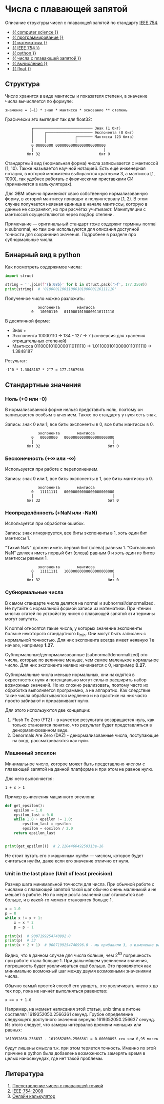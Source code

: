 # Числа с плавающей запятой

Описание структуры чисел с плавающей запятой по
стандарту [IEEE 754](https://ru.wikipedia.org/wiki/IEEE_754-2008).

- [{{ computer science }}](../__tags/computer_science.md)
- [{{ программирование }}](../__tags/programmirovanie.md)
- [{{ математика }}](../__tags/matematika.md)
- [{{ IEEE 754 }}](../__tags/ieee_754.md)
- [{{ python }}](../__tags/python.md)
- [{{ числа с плавающей запятой }}](../__tags/chisla_s_plavayschey_zapyatoy.md)
- [{{ вычисления }}](../__tags/vychisleniya.md)
- [{{ float }}](../__tags/float.md)

## Структура

Число хранится в виде мантиссы и показателя степени, а значение числа
вычисляется по формуле:

    значение = (−1) * знак * мантисса * основание ** степень 

Графически это выглядит так для float32:

```
            ┌─────────────────────────── Знак (1 бит)
            │     ┌───────────────────── Экспонента (8 бит)
            │     │             ┌─────── Мантисса (23 бита)
            │     │             │
            0 00000000 00000000000000000000000
            │                                │
          бит 32                           бит 0
```

Стандартный вид (нормальная форма) числа записывается с мантиссой [1, 10).
Также называется научной нотацией. Есть ещё инженерная нотация, в которой
множители выбираются кратными 3, а мантисса [1, 1000), так удобнее работать с
физическими приставками СИ (применяется в калькуляторах).

Для ЭВМ обычно применяют свою собственную нормализованную форму, в которой
мантиссу приводят к полуинтервалу [1, 2). В этом случае получается неявная
единица в начале мантиссы, которую в данные не сохраняют, но при расчётах
учитывают. Манипуляции с мантиссой осуществляются через подбор степени.

Примечание — оригинальный стандарт тоже содержит термины normal и subnormal, но
там они используются для описания доступной точности для сохранения значения.
Подробнее в разделе про субнормальные числа.

## Бинарный вид в python

Как посмотреть содержимое числа:

```python
import struct

string = ''.join(f'{b:08b}' for b in struct.pack('>f', 177.2568))
print(string)  # '01000011001100010100000110111110'
```

Полученное число можно разложить:

```
               экспонента        мантисса
            0   10000110   01100010100000110111110
```

В десятичной форме:

- Знак +
- Экспонента 10000110 -> 134 - 127 -> 7
  (конверсия для хранения отрицательных степеней)
- Мантисса 01100010100000110111110 -> 1.01100010100000110111110 -> 1.3848187

Результат:

```
-1^0 * 1.3848187 * 2^7 = 177.2567936
```

## Стандартные значения

### Ноль (+0 или -0)

В нормализованной форме нельзя представить ноль, поэтому он записывается особым
значением. Также по стандарту у нуля есть знак.

Запись: знак 0 или 1, все биты экспоненты в 0, все биты мантиссы в 0.

```
               экспонента        мантисса
            0   00000000   00000000000000000000000
            │                                    │
          бит 32                               бит 0
```

### Бесконечность (+∞ или -∞)

Используется при работе с переполнением.

Запись: знак 0 или 1, все биты экспоненты в 1, все биты мантиссы в 0.

```
               экспонента        мантисса
            0   11111111   00000000000000000000000
            │                                    │
          бит 32                               бит 0
```

### Неопределённость (+NaN или -NaN)

Используется при обработке ошибок.

Запись: знак игнорируется, все биты экспоненты в 1, хоть один бит мантиссы 1.

"Тихий NaN" должен иметь первый бит (слева) равным 1.
"Сигнальный NaN" должен иметь первый бит (слева) равным 0 и хоть один из битов
мантиссы равным 1.

```
               экспонента        мантисса
            0   11111111   10000000000000000000000
            │                                    │
          бит 32                               бит 0
```

### Субнормальные числа

В самом стандарте числа делятся на normal и subnormal/denormalized. Не путайте
с нормальной формой записи из математики. При чтении многих статей по
устройству чисел с плавающей запятой эти термины могут запутать.

К normal относятся такие числа, у которых значение экспоненты больше некоторого
стандартного b<sub>min</sub>. Они могут быть записаны с нормальной точностью.
Для них экспонента всегда имеет неявную 1 в начале, например **1.27**.

Субнормальные/денормализованные (subnormal/denormalized) это числа, которые по
величине меньше, чем самое маленькое нормальное число. Для них экспонента
неявно начинается с 0, например **0.27**.

Субнормальные числа меньше нормальных, они находятся в окрестностях нуля и
потенциально могут сильно расширить набор возможных значений. Но их сложно
реализовать, поэтому часто их обработка выполняется программно, а не аппаратно.
Как следствие такие числа обрабатываются медленно и на практике на них часто
просто забивают и приравнивают нулю.

Для этого используются две концепции:

1. Flush To Zero (FTZ) - в качестве результата возвращается нуль, как только
   становится понятно, что результат будет представляться в денормализованном
   виде.
1. Denormals Are Zero (DAZ) - денормализованные числа, поступающие на вход,
   рассматриваются как нули.

### Машинный эпсилон

Минимальное число, которое может быть представлено числом с плавающей запятой
на данной платформе и при этом не равное нулю.

Для него выполняется:

```
1 + ε > 1
```

Пример вычисления машинного эпсилона:

```python
def get_epsilon():
    epsilon = 1.0
    epsilon_last = 0.0
    while 1.0 + epsilon != 1.0:
        epsilon_last = epsilon
        epsilon = epsilon / 2.0
    return epsilon_last


print(get_epsilon())  # 2.220446049250313e-16
```

Не стоит путать его с машинным нулём — числом, которое будет считаться нулём,
даже если его значение отлично от нуля.

### Unit in the last place (Unit of least precision)

Размер шага минимальной точности для числа. При обычной работе с числами с
плавающей запятой такой шаг обычно очень маленький и не мешает в работе. Но по
мере роста значений шаг становится всё больше, и в какой-то момент становится
больше 1.

```python
x = 1.0
p = 0
while x != x + 1:
    x = x * 2
    p = p + 1

print(x)  # 9007199254740992.0
print(p)  # 53
print(x + 2 + 1)  # 9007199254740996.0 - мы прибавили 3, а изменение равно 4 
```

Видно, что в данном случае для числа больше, чем 2<sup>53</sup> погрешность при
работе стала больше 1. При дальнейшем увеличении значения, погрешность будет
увеличиваться ещё больше. Это проявляется как минимально возможный шаг между
двумя возможными значениями числа.

Обычно самый простой способ его увидеть, это увеличивать число х до тех пор,
пока не начнёт выполняться равенство:

```
x == x + 1.0
```

Например, на момент написания этой статьи, unix time в питоне составлял
1619352050.2566361 секунд. Грубое определение следующего доступного значения
вернуло 1619352050.256637 секунд. Из этого следует, что замеры интервалов
времени меньших или равных:

    1619352050.256637 - 1619352050.2566361 = 0.00000095 сек или 0,95 мксек

будут лишены смысла т.к. при этом теряется точность. Именно по этой причине в
python была добавлена возможность замерять время в целых наносекундах, где нет
такой проблемы.

## Литература

1. [Представление чисел с плавающей точкой](https://neerc.ifmo.ru/wiki/index.php?title=%D0%9F%D1%80%D0%B5%D0%B4%D1%81%D1%82%D0%B0%D0%B2%D0%BB%D0%B5%D0%BD%D0%B8%D0%B5_%D1%87%D0%B8%D1%81%D0%B5%D0%BB_%D1%81_%D0%BF%D0%BB%D0%B0%D0%B2%D0%B0%D1%8E%D1%89%D0%B5%D0%B9_%D1%82%D0%BE%D1%87%D0%BA%D0%BE%D0%B9#:~:text=%D0%BD%D0%B5%D0%BB%D1%8C%D0%B7%D1%8F%20%D0%B7%D0%B0%D0%BF%D0%B8%D1%81%D0%B0%D1%82%D1%8C%20%D0%BE%D0%B4%D0%BD%D0%BE%D0%B7%D0%BD%D0%B0%D1%87%D0%BD%D0%BE%3A%20.-,%D0%9E%D0%BF%D1%80%D0%B5%D0%B4%D0%B5%D0%BB%D0%B5%D0%BD%D0%B8%D0%B5%3A,%D0%BF%D0%BE%D0%BB%D1%83%D0%B8%D0%BD%D1%82%D0%B5%D1%80%D0%B2%D0%B0%D0%BB%D0%B5%20%2C%20%D0%B0%20%D0%B4%D0%B2%D0%BE%D0%B8%D1%87%D0%BD%D0%BE%D0%B3%D0%BE%20%D0%BD%D0%B0%20%D0%BF%D0%BE%D0%BB%D1%83%D0%B8%D0%BD%D1%82%D0%B5%D1%80%D0%B2%D0%B0%D0%BB%D0%B5%20.)
1. [IEEE-754-2008](https://irem.univ-reunion.fr/IMG/pdf/ieee-754-2008.pdf)
1. [Онлайн калькулятор](https://www.h-schmidt.net/FloatConverter/IEEE754.html)
